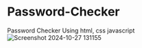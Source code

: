 # Password-Checker
Password Checker Using html, css javascript
![Screenshot 2024-10-27 131155](https://github.com/user-attachments/assets/e5cdcd0d-ad66-4e7f-9450-12ae1c92f23c)
